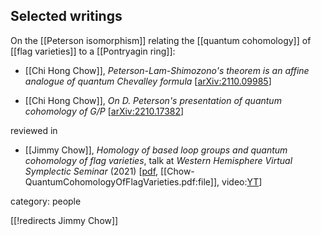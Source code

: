 

## Selected writings

On the [[Peterson isomorphism]] relating the [[quantum cohomology]] of [[flag varieties]] to a [[Pontryagin ring]]:

* [[Chi Hong Chow]], *Peterson-Lam-Shimozono's theorem is an affine analogue of quantum Chevalley formula* &lbrack;[arXiv:2110.09985](https://arxiv.org/abs/2110.09985)&rbrack;

* [[Chi Hong Chow]], *On D. Peterson's presentation of quantum cohomology of $G/P$* &lbrack;[arXiv:2210.17382](https://arxiv.org/abs/2210.17382)&rbrack;

reviewed in 

* [[Jimmy Chow]], *Homology of based loop groups and quantum cohomology of flag varieties*, talk at *Western Hemisphere Virtual Symplectic Seminar* (2021) &lbrack;[pdf](https://freemath.xyz/chowslides.pdf), [[Chow-QuantumCohomologyOfFlagVarieties.pdf:file]], video:[YT](https://www.youtube.com/watch?v=ovbQBj7t3eU)&rbrack;


category: people

[[!redirects Jimmy Chow]]